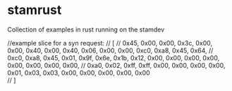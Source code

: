 # stamrust

Collection of examples in rust running on the stamdev


//example slice for a syn request:
// [
//             0x45, 0x00, 0x00, 0x3c, 0x00, 0x00, 0x40, 0x00, 0x40, 0x06, 0x00, 0x00, 0xc0, 0xa8, 0x45, 0x64,
//             0xc0, 0xa8, 0x45, 0x01, 0x9f, 0x6e, 0x1b, 0x12, 0x00, 0x00, 0x00, 0x00, 0x00, 0x00, 0x00, 0x00,
//             0xa0, 0x02, 0xff, 0xff, 0x00, 0x00, 0x00, 0x00, 0x01, 0x03, 0x03, 0x00, 0x00, 0x00, 0x00, 0x00                            
//             ]